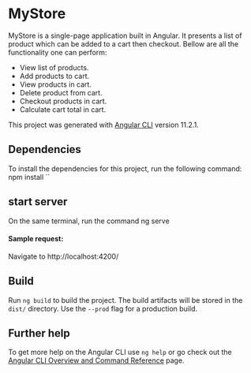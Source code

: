 
# MyStore
MyStore is a single-page application built in Angular.
It presents a list of product which can be added to a cart then checkout. Bellow are all the functionality one can perform:

- View list of products.
- Add products to cart.
- View products in cart.
- Delete product from cart.
- Checkout products in cart.
- Calculate cart total in cart.

This project was generated with [Angular CLI](https://github.com/angular/angular-cli) version 11.2.1. 

## Dependencies
To install the dependencies for this project, run the following command:
npm install
``

## start server
On the same terminal, run the command
ng serve

#### Sample request:
Navigate to 
http://localhost:4200/

## Build
Run `ng build` to build the project. The build artifacts will be stored in the `dist/` directory. Use the `--prod` flag for a production build.

## Further help
To get more help on the Angular CLI use `ng help` or go check out the [Angular CLI Overview and Command Reference](https://angular.io/cli) page.

